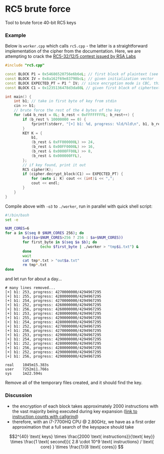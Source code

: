 # RC5 brute force

Tool to brute force 40-bit RC5 keys

### Example

Below is `worker.cpp` which calls `rc5.cpp` - the latter is a straightforward implementation of the cipher from the documentation. Here, we are attempting to crack the [RC5-32/12/5 contest issued by RSA Labs](https://web.archive.org/web/20071102044610/https://www.rsa.com/rsalabs/node.asp?id=2106)

```cpp
#include "rc5.cpp"

const BLOCK P1 = 0x54686520756e6b6eL; // first block of plaintext (see pseudocontests)
const BLOCK IV = 0x8a162f69e83798bcL; // given initialization vector
const BLOCK EXPECTED_PT = P1 ^ IV; // since encryption mode is CBC, this is the expected first block of plaintext
const BLOCK C1 = 0x1235136478d3da08L // given first block of ciphertext

int main() {
	int b1; // take in first byte of key from stdin
	cin >> b1;
	// brute force the rest of the 4 bytes of the key
	for (u64 b_rest = 0L; b_rest < 0xFFFFFFFFL; b_rest++) {
		if (b_rest % 10000000 == 0) {
			fprintf(stderr, "[+] b1: %d, progress: %ld/%ld\n", b1, b_rest, 0xFFFFFFFF);
		}
		KEY K = {
			b1,
			(b_rest & 0xFF000000L) >> 24,
			(b_rest & 0x00FF0000L) >> 16,
			(b_rest & 0x0000FF00L) >> 8,
			(b_rest & 0x000000FFL),
		};
		// if key found, print it out
		RC5 cipher(K);
		if (cipher.decrypt_block(C1) == EXPECTED_PT) {
			for (auto i: K) cout << (int)i << ",";
			cout << endl;
		}
	}
}
```

Compile above with `-o3` to `./worker`, run in parallel with quick shell script:
```sh
#!/bin/bash
set -e

NUM_CORES=6
for a in $(seq 0 $NUM_CORES 256); do
        b=$(($a+$NUM_CORES>256 ? 256 : $a+$NUM_CORES))
        for first_byte in $(seq $a $b); do
                (echo $first_byte | ./worker > "tmp$i.txt") &
        done
        wait
        cat tmp*.txt > "out$a.txt"
        rm tmp*.txt
done
```

and let run for about a day...
```
# many lines removed...
[+] b1: 253, progress: 4270000000/4294967295
[+] b1: 255, progress: 4280000000/4294967295
[+] b1: 254, progress: 4270000000/4294967295
[+] b1: 252, progress: 4260000000/4294967295
[+] b1: 256, progress: 4260000000/4294967295
[+] b1: 253, progress: 4280000000/4294967295
[+] b1: 255, progress: 4290000000/4294967295
[+] b1: 254, progress: 4280000000/4294967295
[+] b1: 252, progress: 4270000000/4294967295
[+] b1: 256, progress: 4270000000/4294967295
[+] b1: 253, progress: 4290000000/4294967295
[+] b1: 254, progress: 4290000000/4294967295
[+] b1: 252, progress: 4280000000/4294967295
[+] b1: 256, progress: 4280000000/4294967295
[+] b1: 252, progress: 4290000000/4294967295
[+] b1: 256, progress: 4290000000/4294967295

real    1045m15.383s
user    7252m11.766s
sys     1m22.594s
```

Remove all of the temporary files created, and it should find the key.

### Discussion
 - the encryption of each block takes approximately 2000 instructions with the vast majority being executed during key expansion ([link to instruction counts with callgrind](https://gist.github.com/epistemologist/d778888f4776b0b0ce075f75c1bb9dbe))
 - therefore, with an i7-7700HQ CPU @ 2.80GHz, we have as a first order approximation that a full search of the keyspace should take 

$$2^{40} \text{ keys} \times 
\frac{2000 \text{ instructions}}{\text{ key}} \times
\frac{1 \text{ second}}{ 2.8 \cdot 10^9 \text{ instructions} / \text{ core} } \times
\frac{1}{8 \text{ cores}}
$$

